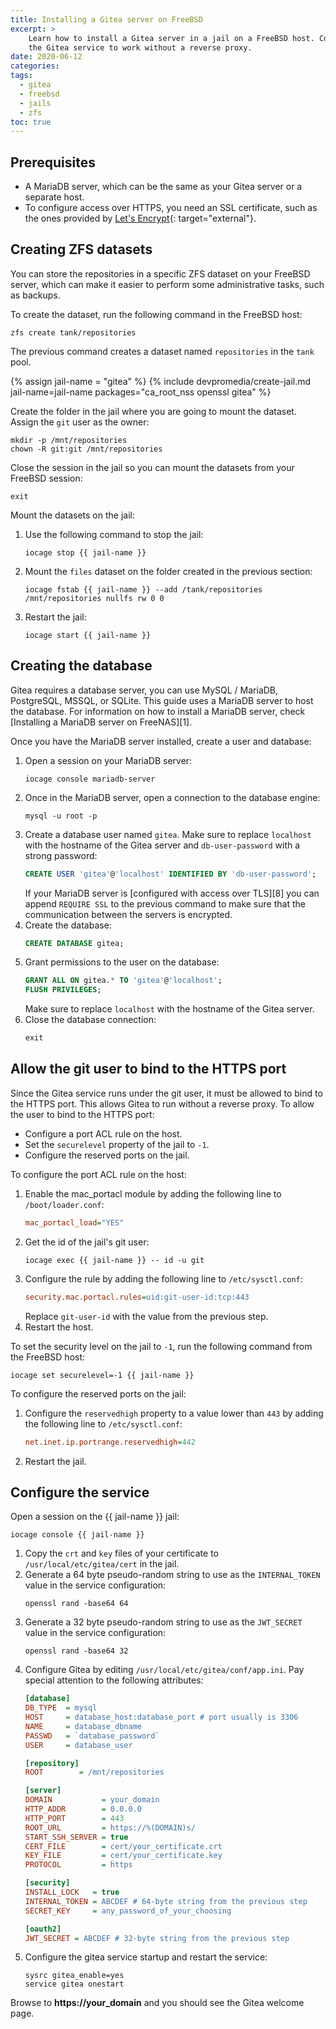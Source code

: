 ```yaml
---
title: Installing a Gitea server on FreeBSD
excerpt: >
    Learn how to install a Gitea server in a jail on a FreeBSD host. Configure
    the Gitea service to work without a reverse proxy.
date: 2020-06-12
categories:
tags:
  - gitea
  - freebsd
  - jails
  - zfs
toc: true
---
```


## Prerequisites

* A MariaDB server, which can be the same as your Gitea server or a separate
  host.
* To configure access over HTTPS, you need an SSL certificate, such as the ones
  provided by [Let's Encrypt](https://letsencrypt.org/){: target="external"}.


## Creating ZFS datasets

You can store the repositories in a specific ZFS dataset on your FreeBSD server,
which can make it easier to perform some administrative tasks, such as backups.

To create the dataset, run the following command in the FreeBSD host:
```shell
zfs create tank/repositories
```
The previous command creates a dataset named `repositories` in the `tank` pool.

{% assign jail-name = "gitea" %}
{% include devpromedia/create-jail.md
   jail-name=jail-name
   packages="ca_root_nss openssl gitea" %}


Create the folder in the jail where you are going to mount the dataset. Assign
the `git` user as the owner:
```shell
mkdir -p /mnt/repositories
chown -R git:git /mnt/repositories
```

Close the session in the jail so you can mount the datasets from your FreeBSD
session:
```shell
exit
```

Mount the datasets on the jail:

1. Use the following command to stop the jail:
   ```shell
   iocage stop {{ jail-name }}
   ```
1. Mount the `files` dataset on the folder created in the previous section:
   ```shell
   iocage fstab {{ jail-name }} --add /tank/repositories /mnt/repositories nullfs rw 0 0
   ```
1. Restart the jail:
   ```shell
   iocage start {{ jail-name }}
   ```


## Creating the database

Gitea requires a database server, you can use MySQL / MariaDB, PostgreSQL,
MSSQL, or SQLite. This guide uses a MariaDB server to host the database. For
information on how to install a MariaDB server, check
[Installing a MariaDB server on FreeNAS][1].

Once you have the MariaDB server installed, create a user and database:

1. Open a session on your MariaDB server:
   ```shell
   iocage console mariadb-server
   ```
1. Once in the MariaDB server, open a connection to the database engine:
   ```shell
   mysql -u root -p
   ```
1. Create a database user named `gitea`. Make sure to replace `localhost`
   with the hostname of the Gitea server and `db-user-password` with a
   strong password:
   ```sql
   CREATE USER 'gitea'@'localhost' IDENTIFIED BY 'db-user-password';
   ```
   If your MariaDB server is [configured with access over TLS][8] you can append
   `REQUIRE SSL` to the previous command to make sure that the communication
   between the servers is encrypted.
1. Create the database:
   ```sql
   CREATE DATABASE gitea;
   ```
1. Grant permissions to the user on the database:
   ```sql
   GRANT ALL ON gitea.* TO 'gitea'@'localhost';
   FLUSH PRIVILEGES;
   ```
   Make sure to replace `localhost` with the hostname of the Gitea server.
1. Close the database connection:
   ```sql
   exit
   ```


## Allow the git user to bind to the HTTPS port

Since the Gitea service runs under the git user, it must be allowed to bind to
the HTTPS port. This allows Gitea to run without a reverse proxy. To allow the
user to bind to the HTTPS port:

* Configure a port ACL rule on the host.
* Set the `securelevel` property of the jail to `-1`.
* Configure the reserved ports on the jail.

To configure the port ACL rule on the host:

1. Enable the mac_portacl module by adding the following line to
   `/boot/loader.conf`:
   ```ini
   mac_portacl_load="YES"
   ```
1. Get the id of the jail's git user:
   ```shell
   iocage exec {{ jail-name }} -- id -u git
   ```
1. Configure the rule by adding the following line to `/etc/sysctl.conf`:
   ```ini
   security.mac.portacl.rules=uid:git-user-id:tcp:443
   ```
   Replace `git-user-id` with the value from the previous step.
1. Restart the host.

To set the security level on the jail to `-1`, run the following command from
the FreeBSD host:
```
iocage set securelevel=-1 {{ jail-name }}
```

To configure the reserved ports on the jail:

1. Configure the `reservedhigh` property to a value lower than `443` by adding
   the following line to `/etc/sysctl.conf`:
   ```ini
   net.inet.ip.portrange.reservedhigh=442
   ```
1. Restart the jail.


## Configure the service

Open a session on the {{ jail-name }} jail:
```shell
iocage console {{ jail-name }}
```

1. Copy the `crt` and `key` files of your certificate to
   `/usr/local/etc/gitea/cert` in the jail.
1. Generate a 64 byte pseudo-random string to use as the `INTERNAL_TOKEN` value
   in the service configuration:
   ```
   openssl rand -base64 64
   ```
1. Generate a 32 byte pseudo-random string to use as the `JWT_SECRET` value in
   the service configuration:
   ```
   openssl rand -base64 32
   ```
1. Configure Gitea by editing `/usr/local/etc/gitea/conf/app.ini`. Pay special
   attention to the following attributes:
   ```ini
   [database]
   DB_TYPE  = mysql
   HOST     = database_host:database_port # port usually is 3306
   NAME     = database_dbname
   PASSWD   = `database_password`
   USER     = database_user

   [repository]
   ROOT        = /mnt/repositories

   [server]
   DOMAIN           = your_domain
   HTTP_ADDR        = 0.0.0.0
   HTTP_PORT        = 443
   ROOT_URL         = https://%(DOMAIN)s/
   START_SSH_SERVER = true
   CERT_FILE        = cert/your_certificate.crt
   KEY_FILE         = cert/your_certificate.key
   PROTOCOL         = https

   [security]
   INSTALL_LOCK   = true
   INTERNAL_TOKEN = ABCDEF # 64-byte string from the previous step
   SECRET_KEY     = any_password_of_your_choosing

   [oauth2]
   JWT_SECRET = ABCDEF # 32-byte string from the previous step
   ```
1. Configure the gitea service startup and restart the service:
   ```shell
   sysrc gitea_enable=yes
   service gitea onestart
   ```

Browse to **https://your_domain** and you should see the Gitea welcome page.
